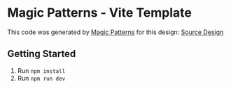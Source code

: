 # Magic Patterns - Vite Template

This code was generated by [Magic Patterns](https://magicpatterns.com) for this design: [Source Design](https://www.magicpatterns.com/c/cmnjhdygeenugil13a3bxw)

## Getting Started

1. Run `npm install`
2. Run `npm run dev`
